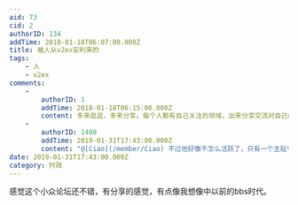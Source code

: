 ```yaml
---
aid: 73
cid: 2
authorID: 134
addTime: 2018-01-18T06:07:00.000Z
title: 被人从v2ex安利来的
tags:
    - 人
    - v2ex
comments:
    -
        authorID: 1
        addTime: 2018-01-18T06:15:00.000Z
        content: 多来逛逛，多来分享。每个人都有自己关注的领域，出来分享交流对自己的成长会有很大帮助的。
    -
        authorID: 1408
        addTime: 2019-01-31T17:43:00.000Z
        content: "@[Ciao](/member/Ciao) 不过他好像不怎么活跃了，只有一个主贴\U0001F602"
date: 2019-01-31T17:43:00.000Z
category: 时政
---
```


感觉这个小众论坛还不错，有分享的感觉，有点像我想像中以前的bbs时代。
